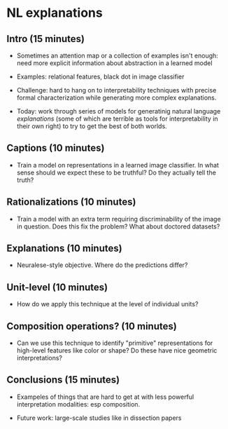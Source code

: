 # NL explanations

## Intro (15 minutes)

- Sometimes an attention map or a collection of examples isn't enough: need more
  explicit information about abstraction in a learned model

- Examples: relational features, black dot in image classifier

- Challenge: hard to hang on to interpretability techniques with precise formal
  characterization while generating more complex explanations.

- Today: work through series of models for generatinig natural language
  *explanations* (some of which are terrible as tools for interpretability in
  their own right) to try to get the best of both worlds.

## Captions (10 minutes)

- Train a model on representations in a learned image classifier. In what sense
  should we expect these to be truthful? Do they actually tell the truth?

## Rationalizations (10 minutes)

- Train a model with an extra term requiring discriminability of the image in
  question. Does this fix the problem? What about doctored datasets?

## Explanations (10 minutes)

- Neuralese-style objective. Where do the predictions differ?

## Unit-level (10 minutes)

- How do we apply this technique at the level of individual units?

## Composition operations? (10 minutes)

- Can we use this technique to identify "primitive" representations for
  high-level features like color or shape? Do these have nice geometric
  interpretations?

## Conclusions (15 minutes)

- Exampeles of things that are hard to get at with less powerful interpretation
  modalities: esp composition.

- Future work: large-scale studies like in dissection papers
